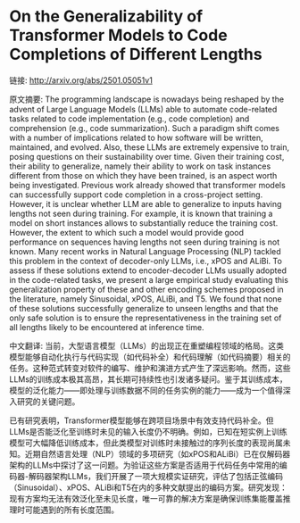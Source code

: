 # On the Generalizability of Transformer Models to Code Completions of Different Lengths

链接: http://arxiv.org/abs/2501.05051v1

原文摘要:
The programming landscape is nowadays being reshaped by the advent of Large
Language Models (LLMs) able to automate code-related tasks related to code
implementation (e.g., code completion) and comprehension (e.g., code
summarization). Such a paradigm shift comes with a number of implications
related to how software will be written, maintained, and evolved. Also, these
LLMs are extremely expensive to train, posing questions on their sustainability
over time. Given their training cost, their ability to generalize, namely their
ability to work on task instances different from those on which they have been
trained, is an aspect worth being investigated. Previous work already showed
that transformer models can successfully support code completion in a
cross-project setting. However, it is unclear whether LLM are able to
generalize to inputs having lengths not seen during training. For example, it
is known that training a model on short instances allows to substantially
reduce the training cost. However, the extent to which such a model would
provide good performance on sequences having lengths not seen during training
is not known. Many recent works in Natural Language Processing (NLP) tackled
this problem in the context of decoder-only LLMs, i.e., xPOS and ALiBi. To
assess if these solutions extend to encoder-decoder LLMs usually adopted in the
code-related tasks, we present a large empirical study evaluating this
generalization property of these and other encoding schemes proposed in the
literature, namely Sinusoidal, xPOS, ALiBi, and T5. We found that none of these
solutions successfully generalize to unseen lengths and that the only safe
solution is to ensure the representativeness in the training set of all lengths
likely to be encountered at inference time.

中文翻译:
当前，大型语言模型（LLMs）的出现正在重塑编程领域的格局。这类模型能够自动化执行与代码实现（如代码补全）和代码理解（如代码摘要）相关的任务。这种范式转变对软件的编写、维护和演进方式产生了深远影响。然而，这些LLMs的训练成本极其高昂，其长期可持续性也引发诸多疑问。鉴于其训练成本，模型的泛化能力——即处理与训练数据不同的任务实例的能力——成为一个值得深入研究的关键问题。

已有研究表明，Transformer模型能够在跨项目场景中有效支持代码补全。但LLMs是否能泛化至训练时未见的输入长度仍不明确。例如，已知在短实例上训练模型可大幅降低训练成本，但此类模型对训练时未接触过的序列长度的表现尚属未知。近期自然语言处理（NLP）领域的多项研究（如xPOS和ALiBi）已在仅解码器架构的LLMs中探讨了这一问题。为验证这些方案是否适用于代码任务中常用的编码器-解码器架构LLMs，我们开展了一项大规模实证研究，评估了包括正弦编码（Sinusoidal）、xPOS、ALiBi和T5在内的多种文献提出的编码方案。研究发现：现有方案均无法有效泛化至未见长度，唯一可靠的解决方案是确保训练集能覆盖推理时可能遇到的所有长度范围。
